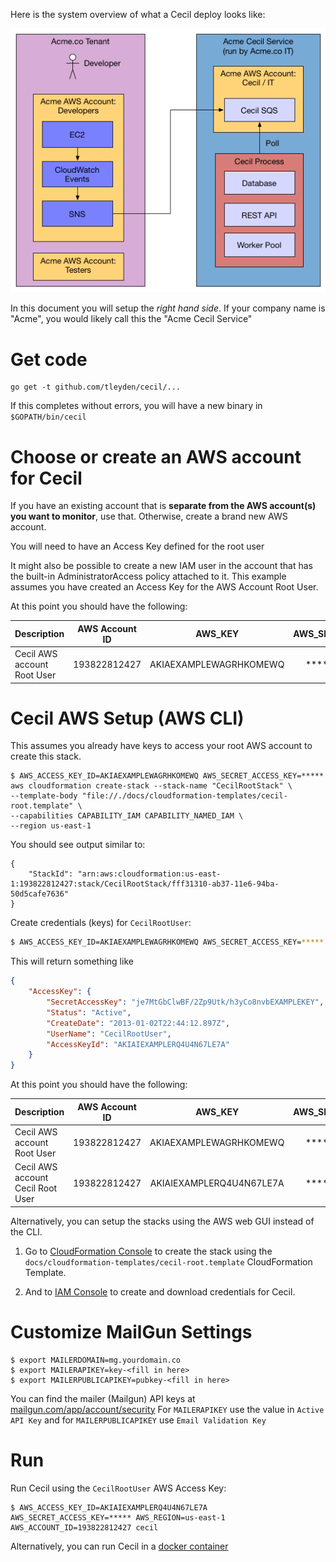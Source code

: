 Here is the system overview of what a Cecil deploy looks like:

![](architecture-flowcharts/system-overview-diagram.png)

In this document you will setup the *right hand side*.  If your company name is "Acme", you would likely call this the "Acme Cecil Service"

# Get code

```
go get -t github.com/tleyden/cecil/...
```

If this completes without errors, you will have a new binary in `$GOPATH/bin/cecil`

# Choose or create an AWS account for Cecil

If you have an existing account that is **separate from the AWS account(s) you want to monitor**, use that.  Otherwise, create a brand new AWS account.

You will need to have an Access Key defined for the root user

It might also be possible to create a new IAM user in the account that has the built-in AdministratorAccess policy attached to it.  This example assumes you have created an Access Key for the AWS Account Root User.

At this point you should have the following:

Description | AWS Account ID        | AWS_KEY           | AWS_SECRET_KEY |  Root/IAM | Attached Policies 
| ------------- |:-------------:|:-----:|:-----:|:-----:|:-----:|
| Cecil AWS account Root User | 193822812427      | AKIAEXAMPLEWAGRHKOMEWQ | ********** | Root | N/A 


# Cecil AWS Setup (AWS CLI)

This assumes you already have keys to access your root AWS account to create this stack.

```
$ AWS_ACCESS_KEY_ID=AKIAEXAMPLEWAGRHKOMEWQ AWS_SECRET_ACCESS_KEY=***** aws cloudformation create-stack --stack-name "CecilRootStack" \
--template-body "file://./docs/cloudformation-templates/cecil-root.template" \
--capabilities CAPABILITY_IAM CAPABILITY_NAMED_IAM \
--region us-east-1
```

You should see output similar to:

```
{
    "StackId": "arn:aws:cloudformation:us-east-1:193822812427:stack/CecilRootStack/fff31310-ab37-11e6-94ba-50d5cafe7636"
}
```

Create credentials (keys) for `CecilRootUser`:

```bash
$ AWS_ACCESS_KEY_ID=AKIAEXAMPLEWAGRHKOMEWQ AWS_SECRET_ACCESS_KEY=***** aws iam create-access-key --user-name CecilRootUser
```

This will return something like

```json
{
    "AccessKey": {
        "SecretAccessKey": "je7MtGbClwBF/2Zp9Utk/h3yCo8nvbEXAMPLEKEY",
        "Status": "Active",
        "CreateDate": "2013-01-02T22:44:12.897Z",
        "UserName": "CecilRootUser",
        "AccessKeyId": "AKIAIEXAMPLERQ4U4N67LE7A"
    }
}
```

At this point you should have the following:

Description | AWS Account ID        | AWS_KEY           | AWS_SECRET_KEY |  Root/IAM | Attached Policies 
| ------------- |:-------------:|:-----:|:-----:|:-----:|:-----:|
| Cecil AWS account Root User | 193822812427      | AKIAEXAMPLEWAGRHKOMEWQ | ********** | Root | N/A
| Cecil AWS account Cecil Root User | 193822812427      | AKIAIEXAMPLERQ4U4N67LE7A | ********** | IAM: CecilRootUser | allowassumerole,giveaccesstoqueueonly |  



Alternatively, you can setup the stacks using the AWS web GUI instead of the CLI.

1. Go to [CloudFormation Console](https://console.aws.amazon.com/cloudformation/home) to create the stack using the `docs/cloudformation-templates/cecil-root.template` CloudFormation Template.

1. And to [IAM Console](https://console.aws.amazon.com/iam/home?#/users/CecilRootUser) to create and download credentials for Cecil.


# Customize MailGun Settings

```
$ export MAILERDOMAIN=mg.yourdomain.co
$ export MAILERAPIKEY=key-<fill in here>
$ export MAILERPUBLICAPIKEY=pubkey-<fill in here>
```

You can find the mailer (Mailgun) API keys at [mailgun.com/app/account/security](https://mailgun.com/app/account/security)  For `MAILERAPIKEY` use the value in `Active API Key` and for `MAILERPUBLICAPIKEY` use `Email Validation Key`


# Run

Run Cecil using the `CecilRootUser` AWS Access Key:

```
$ AWS_ACCESS_KEY_ID=AKIAIEXAMPLERQ4U4N67LE7A AWS_SECRET_ACCESS_KEY=***** AWS_REGION=us-east-1 AWS_ACCOUNT_ID=193822812427 cecil
```

Alternatively, you can run Cecil in a [docker container](docs/docker/README.md)
